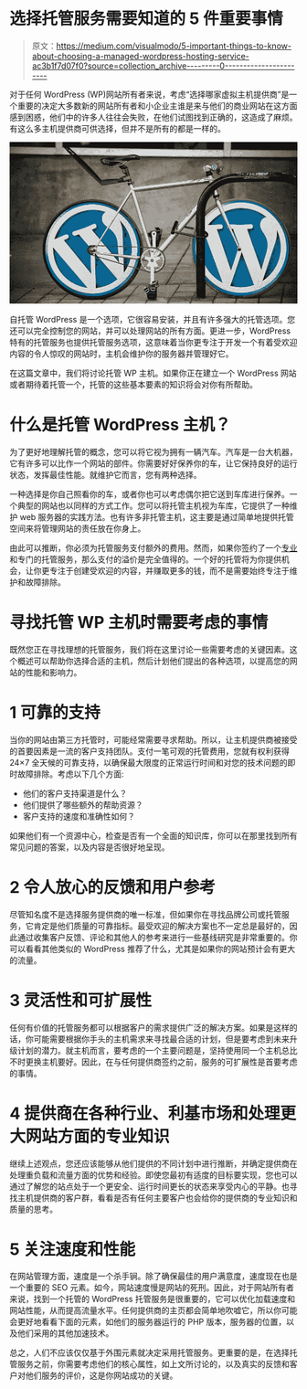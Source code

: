 # 选择托管服务需要知道的 5 件重要事情

> 原文：<https://medium.com/visualmodo/5-important-things-to-know-about-choosing-a-managed-wordpress-hosting-service-ac3b1f7d07f0?source=collection_archive---------0----------------------->

对于任何 WordPress (WP)网站所有者来说，考虑“选择哪家虚拟主机提供商”是一个重要的决定大多数新的网站所有者和小企业主谁是来与他们的商业网站在这方面感到困惑，他们中的许多人往往会失败，在他们试图找到正确的，这造成了麻烦。有这么多主机提供商可供选择，但并不是所有的都是一样的。

![](img/9e6f1c07dec37841e8a34ec35f27cbb8.png)

自托管 WordPress 是一个选项，它很容易安装，并且有许多强大的托管选项。您还可以完全控制您的网站，并可以处理网站的所有方面。更进一步，WordPress 特有的托管服务也提供托管服务选项，这意味着当你更专注于开发一个有着受欢迎内容的令人惊叹的网站时，主机会维护你的服务器并管理好它。

在这篇文章中，我们将讨论托管 WP 主机。如果你正在建立一个 WordPress 网站或者期待着托管一个，托管的这些基本要素的知识将会对你有所帮助。

# 什么是托管 WordPress 主机？

为了更好地理解托管的概念，您可以将它视为拥有一辆汽车。汽车是一台大机器，它有许多可以比作一个网站的部件。你需要好好保养你的车，让它保持良好的运行状态，发挥最佳性能。就维护它而言，您有两种选择。

一种选择是你自己照看你的车，或者你也可以考虑偶尔把它送到车库进行保养。一个典型的网站也以同样的方式工作。您可以将托管主机视为车库，它提供了一种维护 web 服务器的实践方法。也有许多非托管主机，这主要是通过简单地提供托管空间来将管理网站的责任放在你身上。

由此可以推断，你必须为托管服务支付额外的费用。然而，如果你签约了一个[专业](https://shots.visualmodo.com/)和专门的托管服务，那么支付的溢价是完全值得的。一个好的托管将为你提供机会，让你更专注于创建受欢迎的内容，并赚取更多的钱，而不是需要始终专注于维护和故障排除。

# 寻找托管 WP 主机时需要考虑的事情

既然您正在寻找理想的托管服务，我们将在这里讨论一些需要考虑的关键因素。这个概述可以帮助你选择合适的主机，然后计划他们提出的各种选项，以提高您的网站的性能和影响力。

# 1 可靠的支持

当你的网站由第三方托管时，可能经常需要寻求帮助。所以，让主机提供商被接受的首要因素是一流的客户支持团队。支付一笔可观的托管费用，您就有权利获得 24×7 全天候的可靠支持，以确保最大限度的正常运行时间和对您的技术问题的即时故障排除。考虑以下几个方面:

*   他们的客户支持渠道是什么？
*   他们提供了哪些额外的帮助资源？
*   客户支持的速度和准确性如何？

如果他们有一个资源中心，检查是否有一个全面的知识库，你可以在那里找到所有常见问题的答案，以及内容是否很好地呈现。

# 2 令人放心的反馈和用户参考

尽管知名度不是选择服务提供商的唯一标准，但如果你在寻找品牌公司或托管服务，它肯定是他们质量的可靠指标。最受欢迎的解决方案也不一定总是最好的，因此通过收集客户反馈、评论和其他人的参考来进行一些基线研究是非常重要的。你可以看看其他类似的 WordPress 推荐了什么，尤其是如果你的网站预计会有更大的流量。

# 3 灵活性和可扩展性

任何有价值的托管服务都可以根据客户的需求提供广泛的解决方案。如果是这样的话，你可能需要根据你手头的主机需求来寻找最合适的计划，但是要考虑到未来升级计划的潜力。就主机而言，要考虑的一个主要问题是，坚持使用同一个主机总比不时更换主机要好。因此，在与任何提供商签约之前，服务的可扩展性是首要考虑的事情。

# 4 提供商在各种行业、利基市场和处理更大网站方面的专业知识

继续上述观点，您还应该能够从他们提供的不同计划中进行推断，并确定提供商在处理重负载和流量方面的优势和经验。即使您最初有适度的目标要实现，您也可以通过了解您的站点处于一个更安全、运行时间更长的状态来享受内心的平静。也寻找主机提供商的客户群，看看是否有任何主要客户也会给你的提供商的专业知识和质量的思考。

# 5 关注速度和性能

在网站管理方面，速度是一个杀手锏。除了确保最佳的用户满意度，速度现在也是一个重要的 SEO 元素。如今，网站速度慢是网站的死刑。因此，对于网站所有者来说，找到一个托管的 WordPress 托管服务是很重要的，它可以优化加载速度和网站性能，从而提高流量水平。任何提供商的主页都会简单地吹嘘它，所以你可能会更好地看看下面的元素，如他们的服务器运行的 PHP 版本，服务器的位置，以及他们采用的其他加速技术。

总之，人们不应该仅仅基于外围元素就决定采用托管服务。更重要的是，在选择托管服务之前，你需要考虑他们的核心属性，如上文所讨论的，以及真实的反馈和客户对他们服务的评价，这是你网站成功的关键。